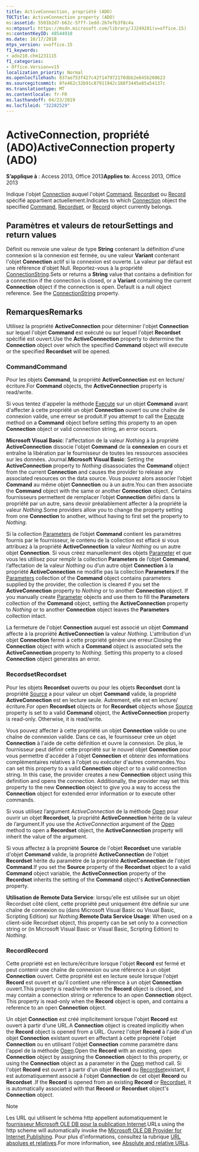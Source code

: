 ```yaml
---
title: ActiveConnection, propriété (ADO)
TOCTitle: ActiveConnection property (ADO)
ms:assetid: 5501b2d7-b62c-5fff-1edd-2b7efb3f8c4a
ms:mtpsurl: https://msdn.microsoft.com/library/JJ249281(v=office.15)
ms:contentKeyID: 48544918
ms.date: 10/17/2018
mtps_version: v=office.15
f1_keywords:
- ado210.chm1231115
f1_categories:
- Office.Version=v15
localization_priority: Normal
ms.openlocfilehash: 037ae753f427c42f147972170dbb2e645b260623
ms.sourcegitcommit: 8fe462c32b91c87911942c188f3445e85a54137c
ms.translationtype: MT
ms.contentlocale: fr-FR
ms.lasthandoff: 04/23/2019
ms.locfileid: "32282529"
---
```

# <a name="activeconnection-property-ado"></a><span data-ttu-id="2f71c-102">ActiveConnection, propriété (ADO)</span><span class="sxs-lookup"><span data-stu-id="2f71c-102">ActiveConnection property (ADO)</span></span>

<span data-ttu-id="2f71c-103">**S’applique à** : Access 2013, Office 2013</span><span class="sxs-lookup"><span data-stu-id="2f71c-103">**Applies to**: Access 2013, Office 2013</span></span>

<span data-ttu-id="2f71c-104">Indique l'objet [Connection](connection-object-ado.md) auquel l'objet [Command](command-object-ado.md), [Recordset](recordset-object-ado.md) ou [Record](record-object-ado.md) spécifié appartient actuellement.</span><span class="sxs-lookup"><span data-stu-id="2f71c-104">Indicates to which [Connection](connection-object-ado.md) object the specified [Command](command-object-ado.md), [Recordset](recordset-object-ado.md), or [Record](record-object-ado.md) object currently belongs.</span></span>

## <a name="settings-and-return-values"></a><span data-ttu-id="2f71c-105">Paramètres et valeurs de retour</span><span class="sxs-lookup"><span data-stu-id="2f71c-105">Settings and return values</span></span>

<span data-ttu-id="2f71c-p101">Définit ou renvoie une valeur de type **String** contenant la définition d'une connexion si la connexion est fermée, ou une valeur **Variant** contenant l'objet **Connection** actif si la connexion est ouverte. La valeur par défaut est une référence d'objet Null. Reportez-vous à la propriété [ConnectionString](connectionstring-property-ado.md).</span><span class="sxs-lookup"><span data-stu-id="2f71c-p101">Sets or returns a **String** value that contains a definition for a connection if the connection is closed, or a **Variant** containing the current **Connection** object if the connection is open. Default is a null object reference. See the [ConnectionString](connectionstring-property-ado.md) property.</span></span>

## <a name="remarks"></a><span data-ttu-id="2f71c-109">Remarques</span><span class="sxs-lookup"><span data-stu-id="2f71c-109">Remarks</span></span>

<span data-ttu-id="2f71c-110">Utilisez la propriété **ActiveConnection** pour déterminer l'objet **Connection** sur lequel l'objet **Command** est exécuté ou sur lequel l'objet **Recordset** spécifié est ouvert.</span><span class="sxs-lookup"><span data-stu-id="2f71c-110">Use the **ActiveConnection** property to determine the **Connection** object over which the specified **Command** object will execute or the specified **Recordset** will be opened.</span></span>

### <a name="command"></a><span data-ttu-id="2f71c-111">Command</span><span class="sxs-lookup"><span data-stu-id="2f71c-111">Command</span></span>

<span data-ttu-id="2f71c-112">Pour les objets **Command**, la propriété **ActiveConnection** est en lecture/écriture.</span><span class="sxs-lookup"><span data-stu-id="2f71c-112">For **Command** objects, the **ActiveConnection** property is read/write.</span></span>

<span data-ttu-id="2f71c-113">Si vous tentez d'appeler la méthode [Execute](https://docs.microsoft.com/office/vba/access/concepts/miscellaneous/execute-method-ado-command) sur un objet **Command** avant d'affecter à cette propriété un objet **Connection** ouvert ou une chaîne de connexion valide, une erreur se produit.</span><span class="sxs-lookup"><span data-stu-id="2f71c-113">If you attempt to call the [Execute](https://docs.microsoft.com/office/vba/access/concepts/miscellaneous/execute-method-ado-command) method on a **Command** object before setting this property to an open **Connection** object or valid connection string, an error occurs.</span></span>

<span data-ttu-id="2f71c-114">**Microsoft Visual Basic**: l'affectation de la valeur *Nothing* à la propriété **ActiveConnection** dissocie l'objet **Command** de la **connexion** en cours et entraîne la libération par le fournisseur de toutes les ressources associées sur les données. Journal.</span><span class="sxs-lookup"><span data-stu-id="2f71c-114">**Microsoft Visual Basic**: Setting the **ActiveConnection** property to *Nothing* disassociates the **Command** object from the current **Connection** and causes the provider to release any associated resources on the data source.</span></span> <span data-ttu-id="2f71c-115">Vous pouvez alors associer l’objet **Command** au même objet **Connection** ou à un autre.</span><span class="sxs-lookup"><span data-stu-id="2f71c-115">You can then associate the **Command** object with the same or another **Connection** object.</span></span> <span data-ttu-id="2f71c-116">Certains fournisseurs permettent de remplacer l’objet **Connection** défini dans la propriété par un autre, sans devoir préalablement affecter à la propriété la valeur *Nothing*.</span><span class="sxs-lookup"><span data-stu-id="2f71c-116">Some providers allow you to change the property setting from one **Connection** to another, without having to first set the property to *Nothing*.</span></span>

<span data-ttu-id="2f71c-p103">Si la collection [Parameters](parameters-collection-ado.md) de l’objet **Command** contient les paramètres fournis par le fournisseur, le contenu de la collection est effacé si vous attribuez à la propriété **ActiveConnection** la valeur *Nothing* ou un autre objet **Connection**. Si vous créez manuellement des objets [Parameter](parameter-object-ado.md) et que vous les utilisez pour remplir la collection **Parameters** de l’objet **Command**, l’affectation de la valeur *Nothing* ou d’un autre objet **Connection** à la propriété **ActiveConnection** ne modifie pas la collection **Parameters**.</span><span class="sxs-lookup"><span data-stu-id="2f71c-p103">If the [Parameters](parameters-collection-ado.md) collection of the **Command** object contains parameters supplied by the provider, the collection is cleared if you set the **ActiveConnection** property to *Nothing* or to another **Connection** object. If you manually create [Parameter](parameter-object-ado.md) objects and use them to fill the **Parameters** collection of the **Command** object, setting the **ActiveConnection** property to *Nothing* or to another **Connection** object leaves the **Parameters** collection intact.</span></span>

<span data-ttu-id="2f71c-p104">La fermeture de l'objet **Connection** auquel est associé un objet **Command** affecte à la propriété **ActiveConnection** la valeur *Nothing*. L'attribution d'un objet **Connection** fermé à cette propriété génère une erreur.</span><span class="sxs-lookup"><span data-stu-id="2f71c-p104">Closing the **Connection** object with which a **Command** object is associated sets the **ActiveConnection** property to *Nothing*. Setting this property to a closed **Connection** object generates an error.</span></span>

### <a name="recordset"></a><span data-ttu-id="2f71c-121">Recordset</span><span class="sxs-lookup"><span data-stu-id="2f71c-121">Recordset</span></span>

<span data-ttu-id="2f71c-p105">Pour les objets **Recordset** ouverts ou pour les objets **Recordset** dont la propriété [Source](source-property-ado-recordset.md) a pour valeur un objet **Command** valide, la propriété **ActiveConnection** est en lecture seule. Autrement, elle est en lecture/écriture.</span><span class="sxs-lookup"><span data-stu-id="2f71c-p105">For open **Recordset** objects or for **Recordset** objects whose [Source](source-property-ado-recordset.md) property is set to a valid **Command** object, the **ActiveConnection** property is read-only. Otherwise, it is read/write.</span></span>

<span data-ttu-id="2f71c-p106">Vous pouvez affecter à cette propriété un objet **Connection** valide ou une chaîne de connexion valide. Dans ce cas, le fournisseur crée un objet **Connection** à l'aide de cette définition et ouvre la connexion. De plus, le fournisseur peut définir cette propriété sur le nouvel objet **Connection** pour vous permettre d'accéder à l'objet **Connection** et obtenir des informations complémentaires relatives à l'objet ou exécuter d'autres commandes.</span><span class="sxs-lookup"><span data-stu-id="2f71c-p106">You can set this property to a valid **Connection** object or to a valid connection string. In this case, the provider creates a new **Connection** object using this definition and opens the connection. Additionally, the provider may set this property to the new **Connection** object to give you a way to access the **Connection** object for extended error information or to execute other commands.</span></span>

<span data-ttu-id="2f71c-127">Si vous utilisez l’argument *ActiveConnection* de la méthode [Open](open-method-ado-recordset.md) pour ouvrir un objet **Recordset**, la propriété **ActiveConnection** hérite de la valeur de l’argument.</span><span class="sxs-lookup"><span data-stu-id="2f71c-127">If you use the *ActiveConnection* argument of the [Open](open-method-ado-recordset.md) method to open a **Recordset** object, the **ActiveConnection** property will inherit the value of the argument.</span></span>

<span data-ttu-id="2f71c-128">Si vous affectez à la propriété **Source** de l'objet **Recordset** une variable d'objet **Command** valide, la propriété **ActiveConnection** de l'objet **Recordset** hérite du paramètre de la propriété **ActiveConnection** de l'objet **Command**.</span><span class="sxs-lookup"><span data-stu-id="2f71c-128">If you set the **Source** property of the **Recordset** object to a valid **Command** object variable, the **ActiveConnection** property of the **Recordset** inherits the setting of the **Command** object's **ActiveConnection** property.</span></span>

<span data-ttu-id="2f71c-129">**Utilisation de Remote Data Service**: lorsqu'elle est utilisée sur un objet Recordset côté client, cette propriété peut uniquement être définie sur une chaîne de connexion ou (dans Microsoft Visual Basic ou Visual Basic, Scripting Edition) sur *Nothing*.</span><span class="sxs-lookup"><span data-stu-id="2f71c-129">**Remote Data Service Usage**: When used on a client-side Recordset object, this property can be set only to a connection string or (in Microsoft Visual Basic or Visual Basic, Scripting Edition) to *Nothing*.</span></span>

### <a name="record"></a><span data-ttu-id="2f71c-130">Record</span><span class="sxs-lookup"><span data-stu-id="2f71c-130">Record</span></span>

<span data-ttu-id="2f71c-p107">Cette propriété est en lecture/écriture lorsque l'objet **Record** est fermé et peut contenir une chaîne de connexion ou une référence à un objet **Connection** ouvert. Cette propriété est en lecture seule lorsque l'objet **Record** est ouvert et qu'il contient une référence à un objet **Connection** ouvert.</span><span class="sxs-lookup"><span data-stu-id="2f71c-p107">This property is read/write when the **Record** object is closed, and may contain a connection string or reference to an open **Connection** object. This property is read-only when the **Record** object is open, and contains a reference to an open **Connection** object.</span></span>

<span data-ttu-id="2f71c-133">Un objet **Connection** est créé implicitement lorsque l'objet **Record** est ouvert à partir d'une URL.</span><span class="sxs-lookup"><span data-stu-id="2f71c-133">A **Connection** object is created implicitly when the **Record** object is opened from a URL.</span></span> <span data-ttu-id="2f71c-134">Ouvrez l'objet **Record** à l'aide d'un objet **Connection** existant ouvert en affectant à cette propriété l'objet **Connection** ou en utilisant l'objet **Connection** comme paramètre dans l'appel de la méthode [Open](open-method-ado-record.md).</span><span class="sxs-lookup"><span data-stu-id="2f71c-134">Open the **Record** with an existing, open **Connection** object by assigning the **Connection** object to this property, or using the **Connection** object as a parameter in the [Open](open-method-ado-record.md) method call.</span></span> <span data-ttu-id="2f71c-135">Si l'objet **Record** est ouvert à partir d'un objet **Record** ou [Recordset](recordset-object-ado.md)existant, il est automatiquement associé à l'objet **Connection** de cet objet **Record** ou **Recordset** .</span><span class="sxs-lookup"><span data-stu-id="2f71c-135">If the **Record** is opened from an existing **Record** or [Recordset](recordset-object-ado.md), it is automatically associated with that **Record** or **Recordset** object's **Connection** object.</span></span>

> [!NOTE]
> <span data-ttu-id="2f71c-136">Les URL qui utilisent le schéma http appellent automatiquement le [fournisseur Microsoft OLE DB pour la publication Internet](microsoft-ole-db-provider-for-internet-publishing.md).</span><span class="sxs-lookup"><span data-stu-id="2f71c-136">URLs using the http scheme will automatically invoke the [Microsoft OLE DB Provider for Internet Publishing](microsoft-ole-db-provider-for-internet-publishing.md).</span></span> <span data-ttu-id="2f71c-137">Pour plus d'informations, consultez la rubrique [URL absolues et relatives](absolute-and-relative-urls.md).</span><span class="sxs-lookup"><span data-stu-id="2f71c-137">For more information, see [Absolute and relative URLs](absolute-and-relative-urls.md).</span></span>




